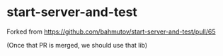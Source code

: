 # start-server-and-test

Forked from https://github.com/bahmutov/start-server-and-test/pull/65

(Once that PR is merged, we should use that lib)
